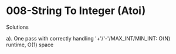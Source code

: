 008-String To Integer (Atoi)
===
Solutions

a). One pass with correctly handling '+'/'-'/MAX_INT/MIN_INT: O(N) runtime, O(1) space
